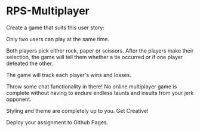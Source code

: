 # RPS-Multiplayer

Create a game that suits this user story:


Only two users can play at the same time.


Both players pick either rock, paper or scissors. After the players make their selection, the game will tell them whether a tie occurred or if one player defeated the other.


The game will track each player's wins and losses.


Throw some chat functionality in there! No online multiplayer game is complete without having to endure endless taunts and insults from your jerk opponent.


Styling and theme are completely up to you. Get Creative!


Deploy your assignment to Github Pages.

